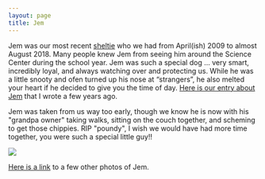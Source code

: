 ```yaml
---
layout: page
title: Jem
---
```


Jem was our most recent [sheltie](http://www.wisheltierescue.com/) who we had from April(ish) 2009 to almost August 2018. Many people knew Jem from seeing him around the Science Center during the school year. Jem was such a special dog ... very smart, incredibly loyal, and always watching over and protecting us. While he was a little snooty and ofen turned up his nose at “strangers”, he also melted your heart if he decided to give you the time of day. [Here is our entry about Jem](http://sheltiespandp.weebly.com/jem.html) that I wrote a few years ago.

Jem was taken from us way too early, though we know he is now with his "grandpa owner" taking walks, sitting on the couch together, and scheming to get those chippies. RIP "poundy", I wish we would have had more time together, you were such a special little guy!!

<a href='https://photos.google.com/share/AF1QipOnqhWZ_MKzMb5xCK8nzMF_HoWRh5Fpe-N4f_KFk_mv5QmmEO-bRfeGOjEL0mRYNw?key=M2szbDczUVJIcW42blRyaDlPRS14Q01KazhyQU9R&source=ctrlq.org'><img src='https://lh3.googleusercontent.com/SXLUmAtR8Vd8abaRm3_sVdh6ZmENsTT1DhKYyJKbxHJ5387hPtqOeVymqezZIsoL8qI05V9xTbxx8zf9K6Cza0oZSo2qnYfMESgxv0xMeuR85pDV5-4b6b-OVuApK2n_YkzQawdF0w=w2400' /></a>

[Here is a link](https://photos.app.goo.gl/RS6hLMyHCxfZhVBQ8) to a few other photos of Jem.

